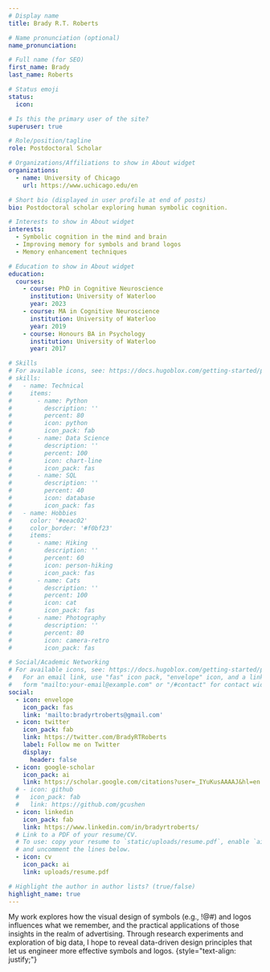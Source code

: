 ```yaml
---
# Display name
title: Brady R.T. Roberts

# Name pronunciation (optional)
name_pronunciation: 

# Full name (for SEO)
first_name: Brady
last_name: Roberts

# Status emoji
status:
  icon:

# Is this the primary user of the site?
superuser: true

# Role/position/tagline
role: Postdoctoral Scholar

# Organizations/Affiliations to show in About widget
organizations:
  - name: University of Chicago
    url: https://www.uchicago.edu/en

# Short bio (displayed in user profile at end of posts)
bio: Postdoctoral scholar exploring human symbolic cognition.

# Interests to show in About widget
interests:
  - Symbolic cognition in the mind and brain
  - Improving memory for symbols and brand logos
  - Memory enhancement techniques

# Education to show in About widget
education:
  courses:
    - course: PhD in Cognitive Neuroscience
      institution: University of Waterloo
      year: 2023
    - course: MA in Cognitive Neuroscience
      institution: University of Waterloo
      year: 2019
    - course: Honours BA in Psychology
      institution: University of Waterloo
      year: 2017

# Skills
# For available icons, see: https://docs.hugoblox.com/getting-started/page-builder/#icons
# skills:
#   - name: Technical
#     items:
#       - name: Python
#         description: ''
#         percent: 80
#         icon: python
#         icon_pack: fab
#       - name: Data Science
#         description: ''
#         percent: 100
#         icon: chart-line
#         icon_pack: fas
#       - name: SQL
#         description: ''
#         percent: 40
#         icon: database
#         icon_pack: fas
#   - name: Hobbies
#     color: '#eeac02'
#     color_border: '#f0bf23'
#     items:
#       - name: Hiking
#         description: ''
#         percent: 60
#         icon: person-hiking
#         icon_pack: fas
#       - name: Cats
#         description: ''
#         percent: 100
#         icon: cat
#         icon_pack: fas
#       - name: Photography
#         description: ''
#         percent: 80
#         icon: camera-retro
#         icon_pack: fas

# Social/Academic Networking
# For available icons, see: https://docs.hugoblox.com/getting-started/page-builder/#icons
#   For an email link, use "fas" icon pack, "envelope" icon, and a link in the
#   form "mailto:your-email@example.com" or "/#contact" for contact widget.
social:
  - icon: envelope
    icon_pack: fas
    link: 'mailto:bradyrtroberts@gmail.com'
  - icon: twitter
    icon_pack: fab
    link: https://twitter.com/BradyRTRoberts
    label: Follow me on Twitter
    display:
      header: false
  - icon: google-scholar
    icon_pack: ai
    link: https://scholar.google.com/citations?user=_IYuKusAAAAJ&hl=en
  # - icon: github
  #   icon_pack: fab
  #   link: https://github.com/gcushen
  - icon: linkedin
    icon_pack: fab
    link: https://www.linkedin.com/in/bradyrtroberts/
  # Link to a PDF of your resume/CV.
  # To use: copy your resume to `static/uploads/resume.pdf`, enable `ai` icons in `params.yaml`,
  # and uncomment the lines below.
  - icon: cv
    icon_pack: ai
    link: uploads/resume.pdf

# Highlight the author in author lists? (true/false)
highlight_name: true
---
```


My work explores how the visual design of symbols (e.g., !@#$%$) and logos influences what we remember, and the practical applications of those insights in the realm of advertising. Through research experiments and exploration of big data, I hope to reveal data-driven design principles that let us engineer more effective symbols and logos.
{style="text-align: justify;"}
